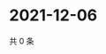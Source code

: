 # 2021-12-06

共 0 条

<!-- BEGIN WEIBO -->
<!-- 最后更新时间 Mon Dec 06 2021 13:09:14 GMT+0800 (China Standard Time) -->

<!-- END WEIBO -->
